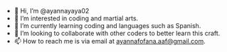 - 👋 Hi, I’m @ayannayaya02
- 👀 I’m interested in coding and martial arts.
- 🌱 I’m currently learning coding and languages such as Spanish.
- 💞️ I’m looking to collaborate with other coders to better learn this craft.
- 📫 How to reach me is via email at ayannafofana.aaf@gmail.com.

<!---
ayannayaya02/ayannayaya02 is a ✨ special ✨ repository because its `README.md` (this file) appears on your GitHub profile.
You can click the Preview link to take a look at your changes.
--->
